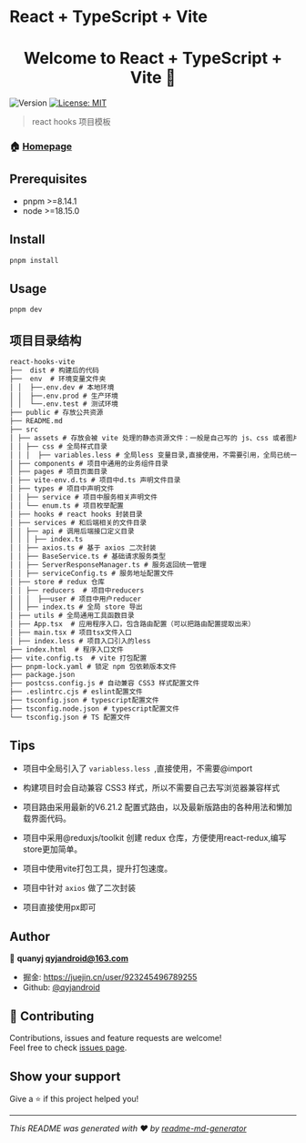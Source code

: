 # React + TypeScript + Vite


<h1 align="center">Welcome to React + TypeScript + Vite 👋</h1>
<p>
  <img alt="Version" src="https://img.shields.io/badge/version-1.0.0-blue.svg?cacheSeconds=2592000" />

  <a href="#" target="_blank">
    <img alt="License: MIT" src="https://img.shields.io/badge/License-MIT-yellow.svg" />
  </a>
</p>

> react hooks 项目模板

### 🏠 [Homepage](https://github.com/qyjandroid/react-project-template)

## Prerequisites

- pnpm >=8.14.1
- node >=18.15.0

## Install

```sh
pnpm install
```

## Usage

```sh
pnpm dev
```

## 项目目录结构
```markdown
react-hooks-vite
├──  dist # 构建后的代码
├──  env  # 环境变量文件夹
│ │  ├──.env.dev # 本地环境
│ │  ├──.env.prod # 生产环境
│ │  └──.env.test # 测试环境
├── public # 存放公共资源
├── README.md
├── src
│ ├── assets # 存放会被 vite 处理的静态资源文件：一般是自己写的 js、css 或者图片等静态资源
│ │ ├── css # 全局样式目录
│ │ │  ├── variables.less # 全局less 变量目录,直接使用，不需要引用，全局已统一引入。
│ ├── components # 项目中通用的业务组件目录
│ ├── pages # 项目页面目录
│ ├── vite-env.d.ts # 项目中d.ts 声明文件目录
│ ├── types # 项目中声明文件
│ │ ├── service # 项目中服务相关声明文件
│ │ └── enum.ts # 项目枚举配置
│ ├── hooks # react hooks 封装目录
│ ├── services # 和后端相关的文件目录
│ │ ├── api # 调用后端接口定义目录
│ │ │ ├── index.ts
│ │ ├── axios.ts # 基于 axios 二次封装
│ │ ├── BaseService.ts # 基础请求服务类型
│ │ ├── ServerResponseManager.ts # 服务返回统一管理
│ │ ├── serviceConfig.ts # 服务地址配置文件
│ ├── store # redux 仓库
│ │ ├── reducers  # 项目中reducers
│ │ │  ├──user # 项目中用户reducer
│ │ ├── index.ts # 全局 store 导出
│ ├── utils # 全局通用工具函数目录
│ ├── App.tsx  # 应用程序入口，包含路由配置（可以把路由配置提取出来）
│ ├── main.tsx # 项目tsx文件入口
│ ├── index.less # 项目入口引入的less
├── index.html  # 程序入口文件
├── vite.config.ts  # vite 打包配置
├── pnpm-lock.yaml # 锁定 npm 包依赖版本文件
├── package.json
├── postcss.config.js # 自动兼容 CSS3 样式配置文件
├── .eslintrc.cjs # eslint配置文件
├── tsconfig.json # typescript配置文件
├── tsconfig.node.json # typescript配置文件
└── tsconfig.json # TS 配置文件
```

## Tips

- 项目中全局引入了 `variabless.less `,直接使用，不需要@import

- 构建项目时会自动兼容 CSS3 样式，所以不需要自己去写浏览器兼容样式

- 项目路由采用最新的V6.21.2 配置式路由，以及最新版路由的各种用法和懒加载界面代码。

- 项目中采用@reduxjs/toolkit 创建 redux 仓库，方便使用react-redux,编写store更加简单。

- 项目中使用vite打包工具，提升打包速度。

- 项目中针对 `axios` 做了二次封装

- 项目直接使用px即可
  
  


## Author

👤 **quanyj <qyjandroid@163.com>**

* 掘金: https://juejin.cn/user/923245496789255
* Github: [@qyjandroid](https://github.com/qyjandroid)

## 🤝 Contributing

Contributions, issues and feature requests are welcome!<br />Feel free to check [issues page](https://github.com/qyjandroid/react-project-template/issues). 

## Show your support

Give a ⭐️ if this project helped you!

***
_This README was generated with ❤️ by [readme-md-generator](https://github.com/kefranabg/readme-md-generator)_


